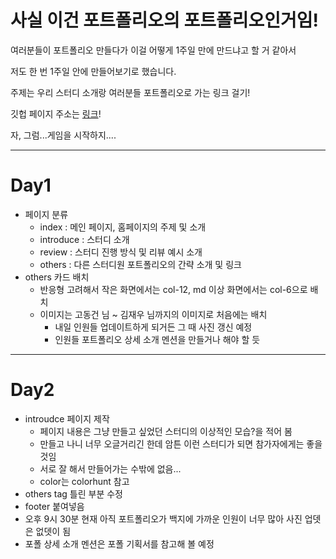 # 사실 이건 포트폴리오의 포트폴리오인거임!

여러분들이 포트폴리오 만들다가 이걸 어떻게 1주일 만에 만드냐고 할 거 같아서

저도 한 번 1주일 안에 만들어보기로 했습니다.



주제는 우리 스터디 소개랑 여러분들 포트폴리오로 가는 링크 걸기!

깃헙 페이지 주소는 [링크](https://good5229.github.io/my_portfolio/)!

자, 그럼...게임을 시작하지....

----------

# Day1

- 페이지 분류
  - index : 메인 페이지, 홈페이지의 주제 및 소개
  - introduce : 스터디 소개
  - review : 스터디 진행 방식 및 리뷰 예시 소개
  - others : 다른 스터디원 포트폴리오의 간략 소개 및 링크
- others 카드 배치
  - 반응형 고려해서 작은 화면에서는 col-12, md 이상 화면에서는 col-6으로 배치
  - 이미지는 고동건 님 ~ 김재우 님까지의 이미지로 처음에는 배치
    - 내일 인원들 업데이트하게 되거든 그 때 사진 갱신 예정
    - 인원들 포트폴리오 상세 소개 멘션을 만들거나 해야 할 듯

----------

# Day2

- introudce 페이지 제작
  - 페이지 내용은 그냥 만들고 싶었던 스터디의 이상적인 모습?을 적어 봄
  - 만들고 나니 너무 오글거리긴 한데 암튼 이런 스터디가 되면 참가자에게는 좋을 것임
  - 서로 잘 해서 만들어가는 수밖에 없음...
  - color는 colorhunt 참고
- others tag 틀린 부분 수정
- footer 붙여넣음
- 오후 9시 30분 현재 아직 포트폴리오가 백지에 가까운 인원이 너무 많아 사진 업뎃은 없뎃이 됨
- 포폴 상세 소개 멘션은 포폴 기획서를 참고해 볼 예정